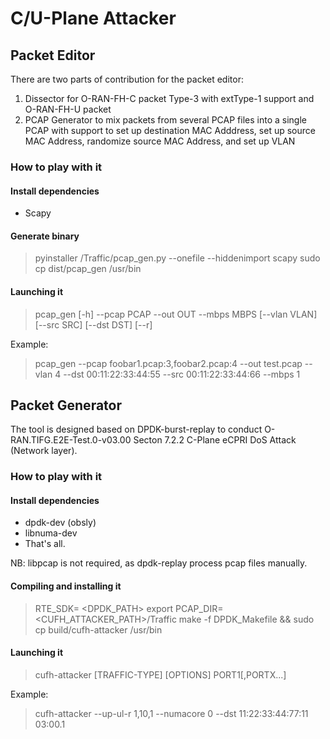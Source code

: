 # C/U-Plane Attacker

## Packet Editor
There are two parts of contribution for the packet editor:
1. Dissector for O-RAN-FH-C packet Type-3 with extType-1 support and O-RAN-FH-U packet
2. PCAP Generator to mix packets from several PCAP files into a single PCAP with support to set up destination MAC Adddress, set up source MAC Address, randomize source MAC Address, and set up VLAN

### How to play with it

#### Install dependencies

* Scapy

#### Generate binary

> pyinstaller /Traffic/pcap_gen.py --onefile --hiddenimport scapy
> sudo cp dist/pcap_gen /usr/bin

#### Launching it

> pcap_gen [-h] --pcap PCAP --out OUT --mbps MBPS [--vlan VLAN] [--src SRC] [--dst DST] [--r]

Example: 
> pcap_gen --pcap foobar1.pcap:3,foobar2.pcap:4 --out test.pcap --vlan 4 --dst 00:11:22:33:44:55 --src 00:11:22:33:44:66 --mbps 1

## Packet Generator 

The tool is designed based on DPDK-burst-replay to conduct O-RAN.TIFG.E2E-Test.0-v03.00 Secton 7.2.2 C-Plane eCPRI DoS Attack (Network layer).

### How to play with it

#### Install dependencies

* dpdk-dev (obsly)
* libnuma-dev
* That's all.

NB: libpcap is not required, as dpdk-replay process pcap files manually.

#### Compiling and installing it

> RTE_SDK= <DPDK_PATH>
> export PCAP_DIR=<CUFH_ATTACKER_PATH>/Traffic
> make -f DPDK_Makefile && sudo cp build/cufh-attacker /usr/bin

#### Launching it

> cufh-attacker [TRAFFIC-TYPE] [OPTIONS] PORT1[,PORTX...]

Example:
> cufh-attacker --up-ul-r 1,10,1 --numacore 0 --dst 11:22:33:44:77:11 03:00.1


<!-- ### BSD LICENCE

Copyright 2018 Jonathan Ribas, FraudBuster. All rights reserved.

Modified 2023 by Ferlinda Feliana. -->
